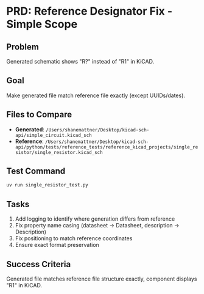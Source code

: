 # PRD: Reference Designator Fix - Simple Scope

## Problem
Generated schematic shows "R?" instead of "R1" in KiCAD.

## Goal
Make generated file match reference file exactly (except UUIDs/dates).

## Files to Compare
- **Generated**: `/Users/shanemattner/Desktop/kicad-sch-api/simple_circuit.kicad_sch`
- **Reference**: `/Users/shanemattner/Desktop/kicad-sch-api/python/tests/reference_tests/reference_kicad_projects/single_resistor/single_resistor.kicad_sch`

## Test Command
```bash
uv run single_resistor_test.py
```

## Tasks
1. Add logging to identify where generation differs from reference
2. Fix property name casing (datasheet → Datasheet, description → Description)
3. Fix positioning to match reference coordinates
4. Ensure exact format preservation

## Success Criteria
Generated file matches reference file structure exactly, component displays "R1" in KiCAD.